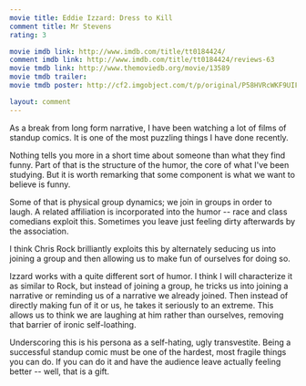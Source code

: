 ```yaml
---
movie title: Eddie Izzard: Dress to Kill
comment title: Mr Stevens
rating: 3

movie imdb link: http://www.imdb.com/title/tt0184424/
comment imdb link: http://www.imdb.com/title/tt0184424/reviews-63
movie tmdb link: http://www.themoviedb.org/movie/13589
movie tmdb trailer: 
movie tmdb poster: http://cf2.imgobject.com/t/p/original/P58HVRcWKF9UIFp0oG4eMCtdnu.jpg

layout: comment
---
```


As a break from long form narrative, I have been watching a lot of films of standup comics. It is one of the most puzzling things I have done recently. 

Nothing tells you more in a short time about someone than what they find funny. Part of that is the structure of the humor, the core of what I've been studying. But it is worth remarking that some component is what we want to believe is funny. 

Some of that is physical group dynamics; we join in groups in order to laugh. A related affiliation is incorporated into the humor -- race and class comedians exploit this. Sometimes you leave just feeling dirty afterwards by the association.

I think Chris Rock brilliantly exploits this by alternately seducing us into joining a group and then allowing us to make fun of ourselves for doing so. 

Izzard works with a quite different sort of humor. I think I will characterize it as similar to Rock, but instead of joining a group, he tricks us into joining a narrative or reminding us of a narrative we already joined. Then instead of directly making fun of it or us, he takes it seriously to an extreme. This allows us to think we are laughing at him rather than ourselves, removing that barrier of ironic self-loathing. 

Underscoring this is his persona as a self-hating, ugly transvestite. Being a successful standup comic must be one of the hardest, most fragile things you can do. If you can do it and have the audience leave actually feeling better -- well, that is a gift.